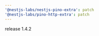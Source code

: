 ```yaml
---
'@nestjs-labs/nestjs-pino-extra': patch
'@nestjs-labs/pino-http-extra': patch
---
```


release 1.4.2
